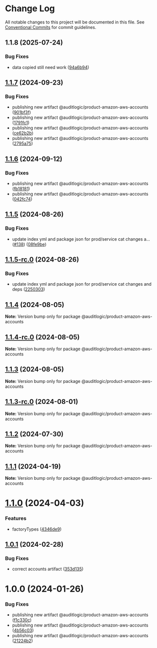 # Change Log

All notable changes to this project will be documented in this file.
See [Conventional Commits](https://conventionalcommits.org) for commit guidelines.

## 1.1.8 (2025-07-24)


### Bug Fixes

* data copied still need work ([94a6b94](https://github.com/zerobias-org/product/commit/94a6b942fb0516367548599d739529536132755a))





## [1.1.7](https://github.com/auditlogic/product/compare/@auditlogic/product-amazon-aws-accounts@1.1.6...@auditlogic/product-amazon-aws-accounts@1.1.7) (2024-09-23)


### Bug Fixes

* publishing new artifact @auditlogic/product-amazon-aws-accounts ([901bf3f](https://github.com/auditlogic/product/commit/901bf3f76848a6946eb66861971e33e9fea94bc7))
* publishing new artifact @auditlogic/product-amazon-aws-accounts ([1791fc1](https://github.com/auditlogic/product/commit/1791fc1964e2261e9c55632f13fa2dbed062bc46))
* publishing new artifact @auditlogic/product-amazon-aws-accounts ([ce62b2b](https://github.com/auditlogic/product/commit/ce62b2b698991f809653f4ea21c8d195b48187d7))
* publishing new artifact @auditlogic/product-amazon-aws-accounts ([2795a75](https://github.com/auditlogic/product/commit/2795a75b9d57d41bc8879375d11163a93d3fa425))





## [1.1.6](https://github.com/auditlogic/product/compare/@auditlogic/product-amazon-aws-accounts@1.1.5...@auditlogic/product-amazon-aws-accounts@1.1.6) (2024-09-12)


### Bug Fixes

* publishing new artifact @auditlogic/product-amazon-aws-accounts ([fb18181](https://github.com/auditlogic/product/commit/fb1818139a03fd6a037b8abc7b415b38881c75ca))
* publishing new artifact @auditlogic/product-amazon-aws-accounts ([042fc74](https://github.com/auditlogic/product/commit/042fc741581d0881f4eefa00a16c622190dc6d09))





## [1.1.5](https://github.com/auditlogic/product/compare/@auditlogic/product-amazon-aws-accounts@1.1.4...@auditlogic/product-amazon-aws-accounts@1.1.5) (2024-08-26)


### Bug Fixes

* update index yml and package json for prod/service cat changes a… ([#138](https://github.com/auditlogic/product/issues/138)) ([08fe9be](https://github.com/auditlogic/product/commit/08fe9beb1c8457462a19bc69caa02e6212d97e1a))





## [1.1.5-rc.0](https://github.com/auditlogic/product/compare/@auditlogic/product-amazon-aws-accounts@1.1.4...@auditlogic/product-amazon-aws-accounts@1.1.5-rc.0) (2024-08-26)


### Bug Fixes

* update index yml and package json for prod/service cat changes and deps ([2250303](https://github.com/auditlogic/product/commit/225030363a363608240135b7ebed386b28f01e4b))





## [1.1.4](https://github.com/auditlogic/product/compare/@auditlogic/product-amazon-aws-accounts@1.1.3...@auditlogic/product-amazon-aws-accounts@1.1.4) (2024-08-05)

**Note:** Version bump only for package @auditlogic/product-amazon-aws-accounts





## [1.1.4-rc.0](https://github.com/auditlogic/product/compare/@auditlogic/product-amazon-aws-accounts@1.1.3...@auditlogic/product-amazon-aws-accounts@1.1.4-rc.0) (2024-08-05)

**Note:** Version bump only for package @auditlogic/product-amazon-aws-accounts





## [1.1.3](https://github.com/auditlogic/product/compare/@auditlogic/product-amazon-aws-accounts@1.1.2...@auditlogic/product-amazon-aws-accounts@1.1.3) (2024-08-05)

**Note:** Version bump only for package @auditlogic/product-amazon-aws-accounts





## [1.1.3-rc.0](https://github.com/auditlogic/product/compare/@auditlogic/product-amazon-aws-accounts@1.1.2...@auditlogic/product-amazon-aws-accounts@1.1.3-rc.0) (2024-08-01)

**Note:** Version bump only for package @auditlogic/product-amazon-aws-accounts





## [1.1.2](https://github.com/auditlogic/product/compare/@auditlogic/product-amazon-aws-accounts@1.1.1...@auditlogic/product-amazon-aws-accounts@1.1.2) (2024-07-30)

**Note:** Version bump only for package @auditlogic/product-amazon-aws-accounts





## [1.1.1](https://github.com/auditlogic/product/compare/@auditlogic/product-amazon-aws-accounts@1.1.0...@auditlogic/product-amazon-aws-accounts@1.1.1) (2024-04-19)

**Note:** Version bump only for package @auditlogic/product-amazon-aws-accounts





# [1.1.0](https://github.com/auditlogic/product/compare/@auditlogic/product-amazon-aws-accounts@1.0.1...@auditlogic/product-amazon-aws-accounts@1.1.0) (2024-04-03)


### Features

* factoryTypes ([4346de9](https://github.com/auditlogic/product/commit/4346de92693aee892fccf725338ffc7b80ab182b))





## [1.0.1](https://github.com/auditlogic/product/compare/@auditlogic/product-amazon-aws-accounts@1.0.0...@auditlogic/product-amazon-aws-accounts@1.0.1) (2024-02-28)


### Bug Fixes

* correct accounts artifact ([353d135](https://github.com/auditlogic/product/commit/353d13576403c31f808d4736b3599a5649cd1240))





# 1.0.0 (2024-01-26)


### Bug Fixes

* publishing new artifact @auditlogic/product-amazon-aws-accounts ([f1c330c](https://github.com/auditlogic/product/commit/f1c330c5757ee10e5667821a89855e041f19160a))
* publishing new artifact @auditlogic/product-amazon-aws-accounts ([4b56c03](https://github.com/auditlogic/product/commit/4b56c0379a7fe35910ba6f9420cb1ccc3801055d))
* publishing new artifact @auditlogic/product-amazon-aws-accounts ([21224b2](https://github.com/auditlogic/product/commit/21224b2f21488671080923b9644fa30343b53735))
